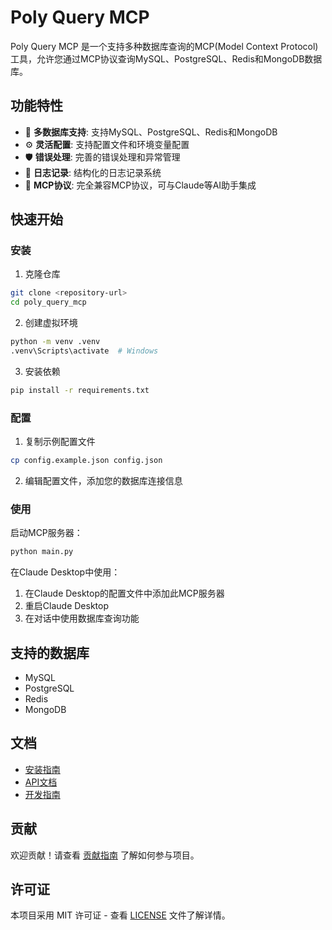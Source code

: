 # Poly Query MCP

Poly Query MCP 是一个支持多种数据库查询的MCP(Model Context Protocol)工具，允许您通过MCP协议查询MySQL、PostgreSQL、Redis和MongoDB数据库。

## 功能特性

- 🔌 **多数据库支持**: 支持MySQL、PostgreSQL、Redis和MongoDB
- ⚙️ **灵活配置**: 支持配置文件和环境变量配置
- 🛡️ **错误处理**: 完善的错误处理和异常管理
- 📝 **日志记录**: 结构化的日志记录系统
- 🔧 **MCP协议**: 完全兼容MCP协议，可与Claude等AI助手集成

## 快速开始

### 安装

1. 克隆仓库
```bash
git clone <repository-url>
cd poly_query_mcp
```

2. 创建虚拟环境
```bash
python -m venv .venv
.venv\Scripts\activate  # Windows
```

3. 安装依赖
```bash
pip install -r requirements.txt
```

### 配置

1. 复制示例配置文件
```bash
cp config.example.json config.json
```

2. 编辑配置文件，添加您的数据库连接信息

### 使用

启动MCP服务器：
```bash
python main.py
```

在Claude Desktop中使用：
1. 在Claude Desktop的配置文件中添加此MCP服务器
2. 重启Claude Desktop
3. 在对话中使用数据库查询功能

## 支持的数据库

- MySQL
- PostgreSQL
- Redis
- MongoDB

## 文档

- [安装指南](docs/INSTALLATION.md)
- [API文档](docs/API.md)
- [开发指南](docs/DEVELOPMENT.md)

## 贡献

欢迎贡献！请查看 [贡献指南](CONTRIBUTING.md) 了解如何参与项目。

## 许可证

本项目采用 MIT 许可证 - 查看 [LICENSE](LICENSE) 文件了解详情。